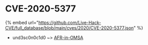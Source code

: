 # CVE-2020-5377
{% embed url="https://github.com/Live-Hack-CVE/full_database/blob/main/cves/2020/CVE-2020-5377.json" %}

* und3sc0n0c1d0 ~> [AFR-in-OMSA](https://www.alice-snow.ru/2020/database/cve-2020-5377/afr-in-omsa-und3sc0n0c1d0)